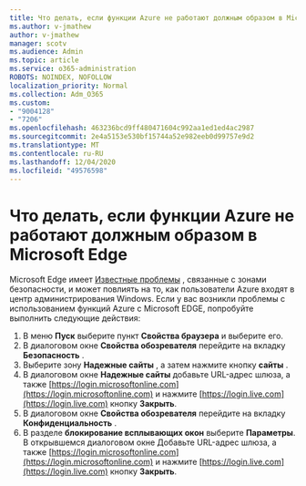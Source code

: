 ```yaml
---
title: Что делать, если функции Azure не работают должным образом в Microsoft Edge
ms.author: v-jmathew
author: v-jmathew
manager: scotv
ms.audience: Admin
ms.topic: article
ms.service: o365-administration
ROBOTS: NOINDEX, NOFOLLOW
localization_priority: Normal
ms.collection: Adm_O365
ms.custom:
- "9004128"
- "7206"
ms.openlocfilehash: 463236bcd9ff480471604c992aa1ed1ed4ac2987
ms.sourcegitcommit: 2e4a5153e530bf15744a52e982eeb0d99757e9d2
ms.translationtype: MT
ms.contentlocale: ru-RU
ms.lasthandoff: 12/04/2020
ms.locfileid: "49576598"
---
```

# <a name="what-to-do-if-azure-features-dont-work-properly-in-microsoft-edge"></a>Что делать, если функции Azure не работают должным образом в Microsoft Edge

Microsoft Edge имеет [Известные проблемы](https://go.microsoft.com/fwlink/?linkid=2140608) , связанные с зонами безопасности, и может повлиять на то, как пользователи Azure входят в центр администрирования Windows. Если у вас возникли проблемы с использованием функций Azure с Microsoft EDGE, попробуйте выполнить следующие действия:

1. В меню **Пуск** выберите пункт **Свойства браузера** и выберите его.
2. В диалоговом окне **Свойства обозревателя** перейдите на вкладку **Безопасность** .
3. Выберите зону **Надежные сайты** , а затем нажмите кнопку **сайты** .
4. В диалоговом окне **Надежные сайты** добавьте URL-адрес шлюза, а также [https://login.microsoftonline.com](https://login.microsoftonline.com) и нажмите [https://login.live.com](https://login.live.com) кнопку **Закрыть**.
5. В диалоговом окне **Свойства обозревателя** перейдите на вкладку **Конфиденциальность** .
6. В разделе **блокирование всплывающих окон** выберите **Параметры**. В открывшемся диалоговом окне Добавьте URL-адрес шлюза, а также [https://login.microsoftonline.com](https://login.microsoftonline.com) и нажмите [https://login.live.com](https://login.live.com) кнопку **Закрыть**.
